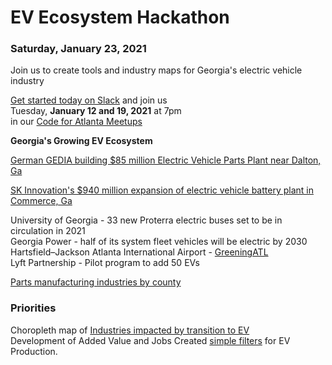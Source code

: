 
# EV Ecosystem Hackathon

### Saturday, January 23, 2021

Join us to create tools and industry maps for Georgia's electric vehicle industry  

<a href="https://codeforatlanta.slack.com/">Get started today on Slack</a> and join us  
Tuesday, <b>January 12 and 19, 2021</b> at 7pm  
in our <a href="https://www.meetup.com/codeforatlanta/">Code for Atlanta Meetups</a><br>


<b>Georgia's Growing EV Ecosystem</b>  

[German GEDIA building $85 million Electric Vehicle Parts Plant near Dalton, Ga](https://www.bizjournals.com/atlanta/news/2020/07/29/gedia-automotive-group-plant-dalton-georgia.html)  

[SK Innovation's $940 million expansion of electric vehicle battery plant in Commerce, Ga](https://www.bizjournals.com/atlanta/news/2020/06/30/sk-innovation-georgia-electric-vehicle-plant.html)  

University of Georgia - 33 new Proterra electric buses set to be in circulation in 2021  
Georgia Power - half of its system fleet vehicles will be electric by 2030  
Hartsfield–Jackson Atlanta International Airport - [GreeningATL](https://www.17sustainabledevelopmentgoals.org/greeningatl-the-most-resilient-airport-globally/)  
Lyft Partnership - Pilot program to add 50 EVs  

<a href="../../../localsite/info/#go=parts&show=counties">Parts manufacturing industries by county</a>  

<h3>Priorities</h3>

Choropleth map of 
<a href="../projects/mobility/">Industries impacted by transition to EV</a><br>
Development of Added Value and Jobs Created <a href="../../io/charts/inflow-outflow/#indicators=VADD,JOBS">simple filters</a> for EV Production.

<!--
Georgia Labor Market Explorer
https://explorer.gdol.ga.gov/vosnet/Logoff.aspx?Displayonly=1&utype=L&plang=E
-->

